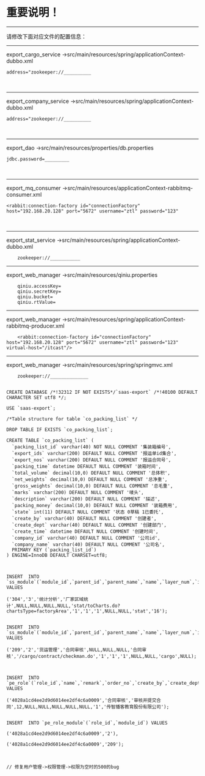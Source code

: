 # 重要说明！





------

请修改下面对应文件的配置信息：
	
	

------

export_cargo_service ->src/main/resources/spring/applicationContext-dubbo.xml

	address="zookeeper://__________

​	

------


export_company_service ->src/main/resources/spring/applicationContext-dubbo.xml

	address="zookeeper://__________

​	

------

export_dao ->src/main/resources/properties/db.properties



```
jdbc.password=_________
```




​	

------

export_mq_consumer ->src/main/resources/applicationContext-rabbitmq-consumer.xml

	<rabbit:connection-factory id="connectionFactory" host="192.168.20.128" port="5672" username="ztl" password="123"

​	



------

export_stat_service ->src/main/resources/spring/applicationContext-dubbo.xml



```
	zookeeper://___________
```



------

export_web_manager ->src/main/resources/qiniu.properties

```
	qiniu.accessKey=
	qiniu.secretKey=
	qiniu.bucket=
	qiniu.rtValue=
```



------

export_web_manager ->src/main/resources/spring/applicationContext-rabbitmq-producer.xml

```
	<rabbit:connection-factory id="connectionFactory" host="192.168.20.128" port="5672" username="ztl" password="123" virtual-host="/itcast"/>
```



------

export_web_manager ->src/main/resources/spring/springmvc.xml

```
	zookeeper://______________
```






```mysql

CREATE DATABASE /*!32312 IF NOT EXISTS*/`saas-export` /*!40100 DEFAULT CHARACTER SET utf8 */;

USE `saas-export`;

/*Table structure for table `co_packing_list` */

DROP TABLE IF EXISTS `co_packing_list`;

CREATE TABLE `co_packing_list` (
  `packing_list_id` varchar(40) NOT NULL COMMENT '集装箱编号',
  `export_ids` varchar(200) DEFAULT NULL COMMENT '报运单id集合',
  `export_nos` varchar(200) DEFAULT NULL COMMENT '报运合同号',
  `packing_time` datetime DEFAULT NULL COMMENT '装箱时间',
  `total_volume` decimal(10,0) DEFAULT NULL COMMENT '总体积',
  `net_weights` decimal(10,0) DEFAULT NULL COMMENT '总净重',
  `gross_weights` decimal(10,0) DEFAULT NULL COMMENT '总毛重',
  `marks` varchar(200) DEFAULT NULL COMMENT '唛头',
  `description` varchar(200) DEFAULT NULL COMMENT '描述',
  `packing_money` decimal(10,0) DEFAULT NULL COMMENT '装箱费用',
  `state` int(11) DEFAULT NULL COMMENT '状态 0草稿 1已委托',
  `create_by` varchar(40) DEFAULT NULL COMMENT '创建者',
  `create_dept` varchar(40) DEFAULT NULL COMMENT '创建部门',
  `create_time` datetime DEFAULT NULL COMMENT '创建时间',
  `company_id` varchar(40) DEFAULT NULL COMMENT '公司id',
  `company_name` varchar(40) DEFAULT NULL COMMENT '公司名',
  PRIMARY KEY (`packing_list_id`)
) ENGINE=InnoDB DEFAULT CHARSET=utf8;



INSERT  INTO `ss_module`(`module_id`,`parent_id`,`parent_name`,`name`,`layer_num`,`is_leaf`,`ico`,`cpermission`,`curl`,`ctype`,`state`,`belong`,`cwhich`,`quote_num`,`remark`,`order_no`) VALUES 

('304','3','统计分析','厂家区域统计',NULL,NULL,NULL,NULL,'stat/toCharts.do?chartsType=factoryArea','1','1','1',NULL,NULL,'stat','16');


INSERT  INTO `ss_module`(`module_id`,`parent_id`,`parent_name`,`name`,`layer_num`,`is_leaf`,`ico`,`cpermission`,`curl`,`ctype`,`state`,`belong`,`cwhich`,`quote_num`,`remark`,`order_no`) VALUES 

('209','2','货运管理','合同审核',NULL,NULL,NULL,'合同审核','/cargo/contract/checkman.do','1','1','1',NULL,NULL,'cargo',NULL);



INSERT  INTO `pe_role`(`role_id`,`name`,`remark`,`order_no`,`create_by`,`create_dept`,`create_time`,`update_by`,`update_time`,`company_id`,`company_name`) VALUES 

('4028a1cd4ee2d9d6014ee2df4c6a0009','合同审核','审核并提交合同',12,NULL,NULL,NULL,NULL,NULL,'1','传智播客教育股份有限公司');


INSERT  INTO `pe_role_module`(`role_id`,`module_id`) VALUES 

('4028a1cd4ee2d9d6014ee2df4c6a0009','2'),

('4028a1cd4ee2d9d6014ee2df4c6a0009','209');



// 修复用户管理->权限管理->权限为空时的500的bug

```

